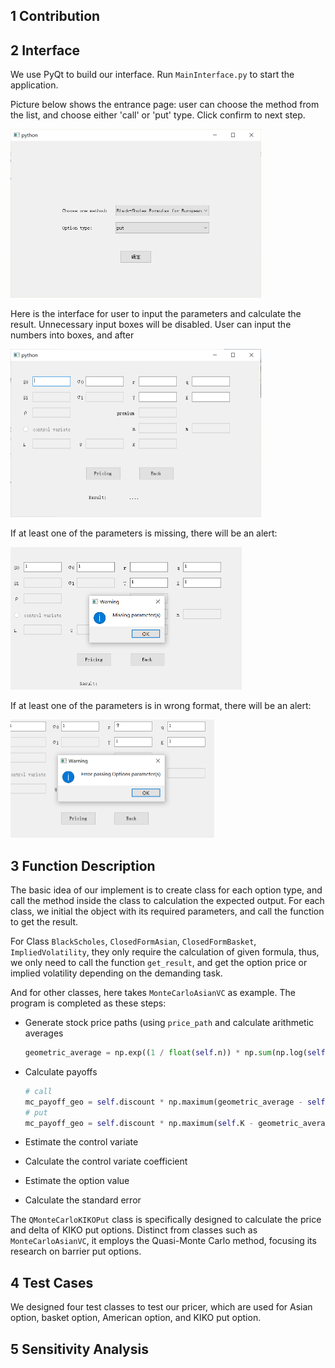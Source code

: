## 1 Contribution



## 2 Interface 

We use PyQt to build our interface. Run `MainInterface.py` to start the application.

Picture below shows the entrance page: user can choose the method from the list, and choose either 'call' or 'put' type. Click confirm to next step.

<img src="pic1.png" alt="pic1" style="zoom:50%;" />



Here is the interface for user to input the parameters and calculate the result. Unnecessary input boxes will be disabled. User can input the numbers into boxes, and after 

<img src="pic2.png" alt="pic1" style="zoom:50%;" />

If at least one of the parameters is missing, there will be an alert:

<img src="pic3.jpg" alt="pic3" style="zoom:50%;" />

If at least one of the parameters is in wrong format, there will be an alert:

<img src="pic4.jpg" alt="pic4" style="zoom:50%;" />





## 3 Function Description

The basic idea of our implement is to create class for each option type, and call the method inside the class to calculation the expected output. For each class, we initial the object with its required parameters, and call the function to get the result.  

For Class `BlackScholes`, `ClosedFormAsian`, `ClosedFormBasket`, `ImpliedVolatility`, they only require the calculation of given formula, thus, we only need to call the function `get_result`, and get the option price or implied volatility depending on the demanding task. 



And for other classes, here takes `MonteCarloAsianVC` as example. The program is completed as these steps:

- Generate stock price paths (using `price_path` and calculate arithmetic averages

  ```python
  geometric_average = np.exp((1 / float(self.n)) * np.sum(np.log(self.price_path()), 1)) 
  ```

- Calculate payoffs

  ```python
  # call
  mc_payoff_geo = self.discount * np.maximum(geometric_average - self.K, 0)
  # put
  mc_payoff_geo = self.discount * np.maximum(self.K - geometric_average, 0)
  
  ```

- Estimate the control variate

- Calculate the control variate coefficient

- Estimate the option value

- Calculate the standard error

The `QMonteCarloKIKOPut` class is specifically designed to calculate the price and delta of KIKO put options. Distinct from classes such as `MonteCarloAsianVC`, it employs the Quasi-Monte Carlo method, focusing its research on barrier put options.


## 4 Test Cases
We designed four test classes to test our pricer, which are used for Asian option, basket option, American option, and KIKO put option.


## 5 Sensitivity Analysis




